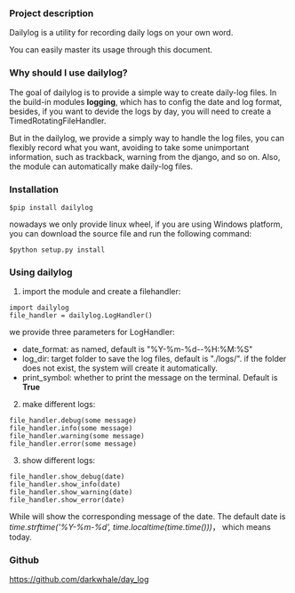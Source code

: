 ### Project description

Dailylog is a utility for recording daily logs on your own word.  

You can easily master its usage through this document.

### Why should I use dailylog?

The goal of dailylog is to provide a simple way to create daily-log files. In the build-in modules **logging**, 
which has to config the date and log format, besides, if you want to devide the logs by day, you will need to create a 
TimedRotatingFileHandler.

But in the dailylog, we provide a simply way to handle the log files, you can flexibly record what you want, avoiding to 
take some unimportant information, such as trackback, warning from the django, and so on. Also, the module can 
automatically make daily-log files. 

### Installation

`$pip install dailylog`

nowadays we only provide linux wheel, if you are using Windows platform, you can download the source file and run the following command:
  
`$python setup.py install`

### Using dailylog

1. import the module and create a filehandler:

```
import dailylog
file_handler = dailylog.LogHandler()
```

we provide three parameters for LogHandler:

- date_format: as named, default is "%Y-%m-%d--%H:%M:%S"
- log_dir: target folder to save the log files, default is "./logs/". if the folder does not exist, the system will create it automatically.
- print_symbol: whether to print the message on the terminal. Default is **True**

2. make different logs:

```angular2html
file_handler.debug(some message)
file_handler.info(some message)
file_handler.warning(some message)
file_handler.error(some message)
```

3. show different logs:

```angular2html
file_handler.show_debug(date)
file_handler.show_info(date)
file_handler.show_warning(date)
file_handler.show_error(date)
```

While will show the corresponding message of the date. The default date is *time.strftime('%Y-%m-%d', time.localtime(time.time()))*，
 which means today. 

### Github

https://github.com/darkwhale/day_log
